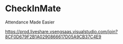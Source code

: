 # CheckInMate
Attendance Made Easier

https://prod.liveshare.vsengsaas.visualstudio.com/join?8CF0D679F2B1A0290866617D05A9CB37C4E9 
